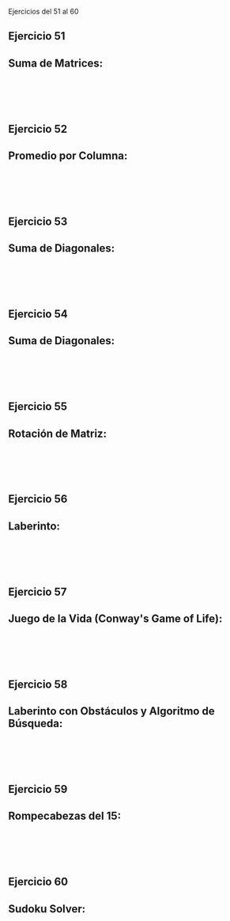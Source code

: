 Ejercicios del 51 al 60 


<h2> Ejercicio 51 </h2>
<h2> Suma de Matrices: </h2>
<pre>
    <code>
    </code>
</pre>
<br>    

<h2> Ejercicio 52 </h2>
<h2> Promedio por Columna: </h2>
<pre>
    <code>
    </code>
</pre>
<br>    

<h2> Ejercicio 53 </h2>
<h2> Suma de Diagonales: </h2>
<pre>
    <code>
    </code>
</pre>
<br>    

<h2> Ejercicio 54 </h2>
<h2> Suma de Diagonales: </h2>
<pre>
    <code>
    </code>
</pre>
<br>    

<h2> Ejercicio 55 </h2>
<h2> Rotación de Matriz: </h2>
<pre>
    <code>
    </code>
</pre>
<br>    

<h2> Ejercicio 56 </h2>
<h2> Laberinto: </h2>
<pre>
    <code>
    </code>
</pre>
<br>    

<h2> Ejercicio 57 </h2>
<h2> Juego de la Vida (Conway's Game of Life): </h2>
<pre>
    <code>
    </code>
</pre>
<br>    

<h2> Ejercicio 58 </h2>
<h2> Laberinto con Obstáculos y Algoritmo de Búsqueda: </h2>
<pre>
    <code>
    </code>
</pre>
<br>    

<h2> Ejercicio 59 </h2>
<h2> Rompecabezas del 15: </h2>
<pre>
    <code>
    </code>
</pre>
<br>    

<h2> Ejercicio 60 </h2>
<h2> Sudoku Solver: </h2>
<pre>
    <code>
    </code>
</pre>
<br>    